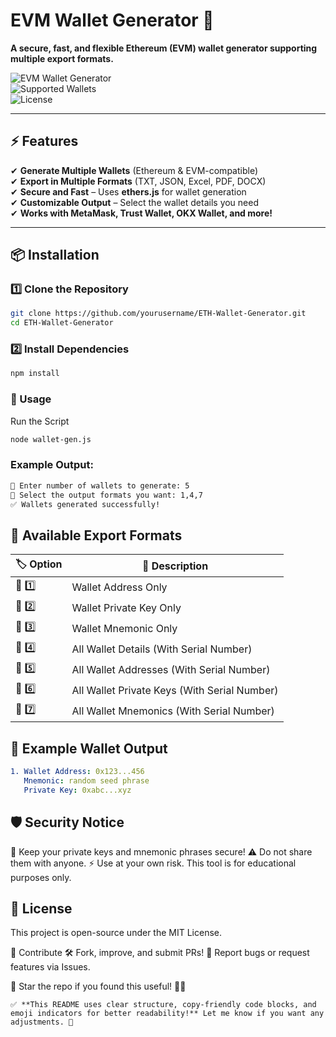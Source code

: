 # EVM Wallet Generator 🚀

**A secure, fast, and flexible Ethereum (EVM) wallet generator supporting multiple export formats.**  

![EVM Wallet Generator](https://img.shields.io/badge/Blockchain-EVM-blue?style=flat-square)  
![Supported Wallets](https://img.shields.io/badge/Supported%20Wallets-MetaMask%2C%20TrustWallet%2C%20OKX%2C%20and%20more-yellow)  
![License](https://img.shields.io/badge/License-MIT-green)  

---

## ⚡ Features  
✔ **Generate Multiple Wallets** (Ethereum & EVM-compatible)  
✔ **Export in Multiple Formats** (TXT, JSON, Excel, PDF, DOCX)  
✔ **Secure and Fast** – Uses **ethers.js** for wallet generation  
✔ **Customizable Output** – Select the wallet details you need  
✔ **Works with MetaMask, Trust Wallet, OKX Wallet, and more!**  

---

## 📦 Installation  

### 1️⃣ Clone the Repository  
```sh
git clone https://github.com/yourusername/ETH-Wallet-Generator.git
cd ETH-Wallet-Generator
```
### 2️⃣ Install Dependencies
```sh
npm install
```

### 🚀 Usage
Run the Script
```sh
node wallet-gen.js
```
### Example Output:
```sh
🔢 Enter number of wallets to generate: 5  
📂 Select the output formats you want: 1,4,7  
✅ Wallets generated successfully!  
```
## 📂 Available Export Formats  

| 🏷 **Option** | 📄 **Description** |
|--------------|------------------|
| 🔵 1️⃣ | Wallet Address Only |
| 🔵 2️⃣ | Wallet Private Key Only |
| 🔵 3️⃣ | Wallet Mnemonic Only |
| 🔵 4️⃣ | All Wallet Details (With Serial Number) |
| 🔵 5️⃣ | All Wallet Addresses (With Serial Number) |
| 🔵 6️⃣ | All Wallet Private Keys (With Serial Number) |
| 🔵 7️⃣ | All Wallet Mnemonics (With Serial Number) |


## 📜 Example Wallet Output
```yaml
1. Wallet Address: 0x123...456
   Mnemonic: random seed phrase
   Private Key: 0xabc...xyz
```

## 🛡 Security Notice
🔐 Keep your private keys and mnemonic phrases secure!
⚠️ Do not share them with anyone.
⚡ Use at your own risk. This tool is for educational purposes only.

## 🔗 License
This project is open-source under the MIT License.

🌟 Contribute
🛠 Fork, improve, and submit PRs!
🐞 Report bugs or request features via Issues.

💙 Star the repo if you found this useful! 🚀✨


```vbnet
✅ **This README uses clear structure, copy-friendly code blocks, and emoji indicators for better readability!** Let me know if you want any adjustments. 🚀
```
